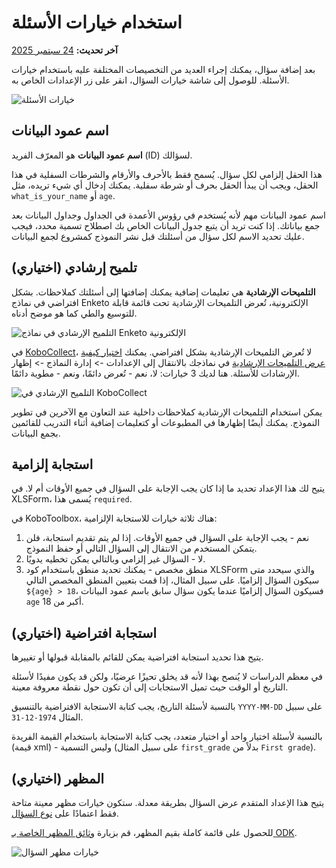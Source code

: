 # استخدام خيارات الأسئلة
**آخر تحديث:** <a href="https://github.com/kobotoolbox/docs/blob/43a3384fad535287d1c7820457ab2d25a86877fc/source/question_options.md" class="reference">24 سبتمبر 2025</a>

بعد إضافة سؤال، يمكنك إجراء العديد من التخصيصات المختلفة عليه باستخدام خيارات الأسئلة. للوصول إلى شاشة خيارات السؤال، انقر على زر <i class="k-icon k-icon-settings"></i> الإعدادات الخاص به.

![خيارات الأسئلة](/images/question_options/options2.png)

## اسم عمود البيانات

**اسم عمود البيانات** هو المعرّف الفريد (ID) لسؤالك.

هذا الحقل إلزامي لكل سؤال. يُسمح فقط بالأحرف والأرقام والشرطات السفلية في هذا الحقل، ويجب أن يبدأ الحقل بحرف أو شرطة سفلية. يمكنك إدخال أي شيء تريده، مثل `what_is_your_name` أو `age`.

اسم عمود البيانات مهم لأنه يُستخدم في رؤوس الأعمدة في الجداول وجداول البيانات بعد جمع بياناتك. إذا كنت تريد أن يتبع جدول البيانات الخاص بك اصطلاح تسمية محدد، فيجب عليك تحديد الاسم لكل سؤال من أسئلتك قبل نشر النموذج كمشروع لجمع البيانات.

## تلميح إرشادي (اختياري)

**التلميحات الإرشادية** هي تعليمات إضافية يمكنك إضافتها إلى أسئلتك كملاحظات. بشكل افتراضي في نماذج Enketo الإلكترونية، تُعرض التلميحات الإرشادية تحت قائمة قابلة للتوسيع والطي كما هو موضح أدناه.

![التلميح الإرشادي في نماذج Enketo الإلكترونية](/images/question_options/guidance_hint_enketo.gif)

في [KoboCollect](https://support.kobotoolbox.org/kobocollect_on_android_latest.html)، لا تُعرض التلميحات الإرشادية بشكل افتراضي. يمكنك [اختيار كيفية عرض التلميحات الإرشادية](https://support.kobotoolbox.org/kobocollect_settings.html#form-management-settings) في نماذجك بالانتقال إلى الإعدادات -> إدارة النماذج -> إظهار الإرشادات للأسئلة. هنا لديك 3 خيارات: لا، نعم - تُعرض دائمًا، ونعم - مطوية دائمًا.

![التلميح الإرشادي في KoboCollect](/images/question_options/guidance_hint_kobocollect.gif)

يمكن استخدام التلميحات الإرشادية كملاحظات داخلية عند التعاون مع الآخرين في تطوير النموذج. يمكنك أيضًا إظهارها في المطبوعات أو كتعليمات إضافية أثناء التدريب للقائمين بجمع البيانات.

## استجابة إلزامية

يتيح لك هذا الإعداد تحديد ما إذا كان يجب الإجابة على السؤال في جميع الأوقات أم لا. في XLSForm، يُسمى هذا `required`.

في KoboToolbox، هناك ثلاثة خيارات للاستجابة الإلزامية:

1. نعم - يجب الإجابة على السؤال في جميع الأوقات. إذا لم يتم تقديم استجابة، فلن يتمكن المستخدم من الانتقال إلى السؤال التالي أو حفظ النموذج.
2. لا - السؤال غير إلزامي وبالتالي يمكن تخطيه يدويًا.
3. منطق مخصص - يمكنك تحديد منطق باستخدام كود XLSForm والذي سيحدد متى سيكون السؤال إلزاميًا. على سبيل المثال، إذا قمت بتعيين المنطق المخصص التالي `${age} > 18`، فسيكون السؤال إلزاميًا عندما يكون سؤال سابق باسم عمود البيانات `age` أكبر من 18.

## استجابة افتراضية (اختياري)

يتيح هذا تحديد استجابة افتراضية يمكن للقائم بالمقابلة قبولها أو تغييرها.

في معظم الدراسات لا يُنصح بهذا لأنه قد يخلق تحيزًا عرضيًا، ولكن قد يكون مفيدًا لأسئلة التاريخ أو الوقت حيث تميل الاستجابات إلى أن تكون حول نقطة معروفة معينة.

بالنسبة لأسئلة <i class="k-icon k-icon-qt-date"></i> التاريخ، يجب كتابة الاستجابة الافتراضية بالتنسيق `YYYY-MM-DD` على سبيل المثال `1974-12-31`.

بالنسبة لأسئلة <i class="k-icon k-icon-qt-select-one"></i> اختيار واحد أو <i class="k-icon k-icon-qt-select-many"></i> اختيار متعدد، يجب كتابة الاستجابة باستخدام القيمة الفريدة (قيمة xml) - وليس التسمية (على سبيل المثال `first_grade` بدلاً من `First grade`).

## المظهر (اختياري)

يتيح هذا الإعداد المتقدم عرض السؤال بطريقة معدلة. ستكون خيارات مظهر معينة متاحة فقط اعتمادًا على [نوع السؤال](question_types.md).

للحصول على قائمة كاملة بقيم المظهر، قم بزيارة [وثائق المظهر الخاصة بـ ODK](http://xlsform.org/en/#appearance).

![خيارات مظهر السؤال](/images/question_options/appearance.png)